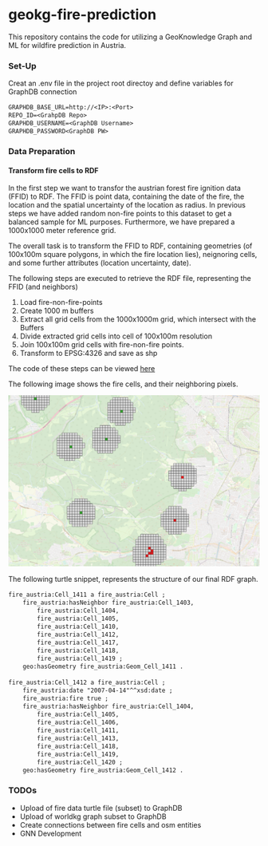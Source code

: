 # geokg-fire-prediction

This repository contains the code for utilizing a GeoKnowledge Graph and ML for wildfire prediction in Austria.

### Set-Up

Creat an .env file in the project root directoy and define variables for GraphDB connection

```
GRAPHDB_BASE_URL=http://<IP>:<Port>
REPO_ID=<GrahpDB Repo>
GRAPHDB_USERNAME=<GraphDB Username>
GRAPHDB_PASSWORD<GraphDB PW>
```

### Data Preparation

#### Transform fire cells to RDF

In the first step we want to transfor the austrian forest fire ignition data (FFID) to RDF.
The FFID is point data, containing the date of the fire, the location and the spatial uncertainty of the location as radius.
In previous steps we have added random non-fire points to this dataset to get a balanced sample for ML purposes.
Furthermore, we have prepared a 1000x1000 meter reference grid.

The overall task is to transform the FFID to RDF, containing geometries (of 100x100m square polygons, in which the fire location lies), neignoring cells, and some further attributes (location uncertainty, date).

The following steps are executed to retrieve the RDF file, representing the FFID (and neighbors)

1. Load fire-non-fire-points
2. Create 1000 m buffers
3. Extract all grid cells from the 1000x1000m grid, which intersect with the Buffers
4. Divide extracted grid cells into cell of 100x100m resolution
5. Join 100x100m grid cells with fire-non-fire points.
6. Transform to EPSG:4326 and save as shp

The code of these steps can be viewed [here](src/knowledge_graph/transform_fire_data_to_rdf.py)

The following image shows the fire cells, and their neighboring pixels.

<p align="center">
  <img src="images/fire_cells.png" width="600" title="Fire cells and their neighbors. Green pixels represent non-fire cells, red pixels fire cells and grey pixels don't have a fire attribute and just sever for identifying the neighbors of the fire cells">
</p>

The following turtle snippet, represents the structure of our final RDF graph.

```
fire_austria:Cell_1411 a fire_austria:Cell ;
    fire_austria:hasNeighbor fire_austria:Cell_1403,
        fire_austria:Cell_1404,
        fire_austria:Cell_1405,
        fire_austria:Cell_1410,
        fire_austria:Cell_1412,
        fire_austria:Cell_1417,
        fire_austria:Cell_1418,
        fire_austria:Cell_1419 ;
    geo:hasGeometry fire_austria:Geom_Cell_1411 .

fire_austria:Cell_1412 a fire_austria:Cell ;
    fire_austria:date "2007-04-14"^^xsd:date ;
    fire_austria:fire true ;
    fire_austria:hasNeighbor fire_austria:Cell_1404,
        fire_austria:Cell_1405,
        fire_austria:Cell_1406,
        fire_austria:Cell_1411,
        fire_austria:Cell_1413,
        fire_austria:Cell_1418,
        fire_austria:Cell_1419,
        fire_austria:Cell_1420 ;
    geo:hasGeometry fire_austria:Geom_Cell_1412 .
```

### TODOs

- Upload of fire data turtle file (subset) to GraphDB
- Upload of worldkg graph subset to GraphDB
- Create connections between fire cells and osm entities
- GNN Development
